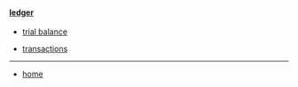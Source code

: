 #### [ledger](/ledger/)

* [trial balance](/ledger/trial/)

* [transactions](/transactions/)

---
* [home](/)
